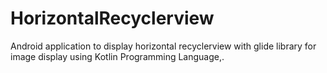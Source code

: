 # HorizontalRecyclerview
Android application to display horizontal recyclerview with glide library for image display using Kotlin Programming Language,.
